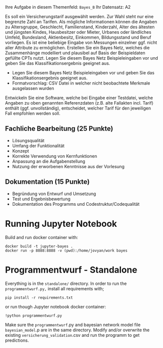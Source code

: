 Ihre Aufgabe in diesem Themenfeld: `Bayes_B`
Ihr Datensatz: A2

Es soll ein Versicherungstarif ausgewählt werden. Zur Wahl steht nur eine
begrenzte Zahl an Tarifen. Als mögliche Informationen können die Angaben zu
Altersgruppe,  Geschlecht,  Familienstand,  Kinderzahl,  Alter  des  ältesten
und jüngsten Kindes, Hausbesitzer oder Mieter, Urbanes oder ländliches Umfeld,
Bundesland, Aktienbesitz, Einkommen, Bildungsstand und Beruf vorliegen. Es ist
eine beliebige Eingabe von Messungen einzelner ggf. nicht aller Attribute zu
ermöglichen. Erstellen Sie ein Bayes Netz, welches die Zusammenhänge
modelliert und plausibel auf Basis der Beispieldaten gefüllte CPTs nutzt. Legen
Sie diesem Bayes Netz Beispieleingaben vor und geben Sie das
Klassifikationsergebnis geeignet aus.

- Legen Sie diesem Bayes Netz Beispieleingaben vor und geben Sie das Klassifikationsergebnis geeignet aus.
- Formatvorschlag: CSV Datei in welcher nicht beobachtete Merkmale ausgelassen wurden

Entwickeln  Sie eine  Software, welche bei  Eingabe einer Testdatei, welche
Angaben zu oben genannten Referenzdaten (z.B. alte Fallakten incl. Tarif)
enthält  (ggf. unvollständig), entscheidet, welcher Tarif für den jeweiligen
Fall empfohlen werden soll. 

## Fachliche Bearbeitung (25 Punkte)
- Lösungsqualität
- Umfang der Funktionalität
- Konzept
- Korrekte Verwendung von Kernfunktionen
- Anpassung an die Aufgabenstellung
- Nutzung der erworbenen Kenntnisse aus der Vorlesung

## Dokumentation (15 Punkte)
- Begründung von Entwurf und Umsetzung
- Test und Ergebnisbewertung
- Dokumentation des Programms und Codestruktur/Codequalität

# Running Jupyter Notebook
Build and run docker container with:

```
docker build -t jupyter-bayes .
docker run -p 8888:8888 -v (pwd):/home/jovyan/work bayes
```

# Programmentwurf - Standalone
Everything is in the `standalone/` directory.
In order to run the `programmentwurf.py,` install all requirements with;

```
pip install -r requirements.txt
```
or run though Jupyter notebook docker container:

```
!python programmentwurf.py
```

Make sure the `programmentwurf`.py and bayesian network model file `bayesian_model`.p are in the same directory.
Modify and/or overwrite the existing `versicherung_validation`.csv and run the programm to get predictions.
